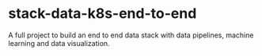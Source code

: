 # stack-data-k8s-end-to-end
A full project to build an end to end data stack with data pipelines, machine learning and data visualization.
